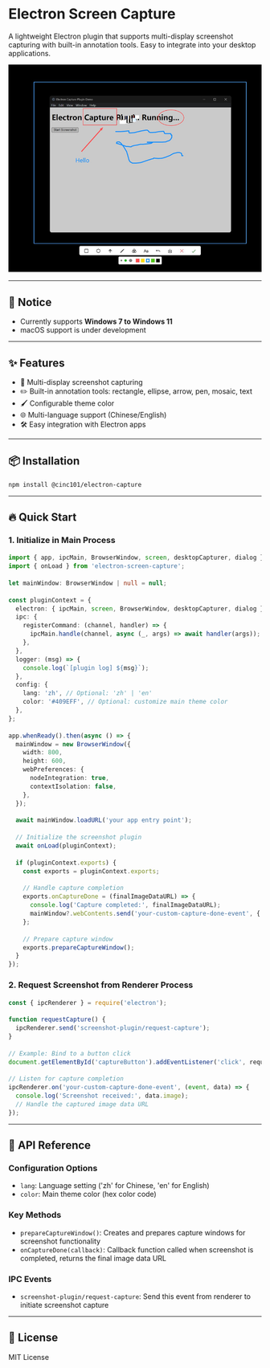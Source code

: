 # Electron Screen Capture

A lightweight Electron plugin that supports multi-display screenshot capturing with built-in annotation tools. Easy to integrate into your desktop applications.

![screenshot.jpg](/screenshot.jpg)

---

## 📢 Notice

- Currently supports **Windows 7 to Windows 11**
- macOS support is under development

---

## ✨ Features

- 📸 Multi-display screenshot capturing
- ✏️ Built-in annotation tools: rectangle, ellipse, arrow, pen, mosaic, text
- 🖌️ Configurable theme color
- 🌐 Multi-language support (Chinese/English)
- 🛠️ Easy integration with Electron apps

---

## 📦 Installation

```bash
npm install @cinc101/electron-capture
```

---

## 🔥 Quick Start

### 1. Initialize in Main Process

```ts
import { app, ipcMain, BrowserWindow, screen, desktopCapturer, dialog } from 'electron';
import { onLoad } from 'electron-screen-capture';

let mainWindow: BrowserWindow | null = null;

const pluginContext = {
  electron: { ipcMain, screen, BrowserWindow, desktopCapturer, dialog },
  ipc: {
    registerCommand: (channel, handler) => {
      ipcMain.handle(channel, async (_, args) => await handler(args));
    },
  },
  logger: (msg) => {
    console.log(`[plugin log] ${msg}`);
  },
  config: {
    lang: 'zh', // Optional: 'zh' | 'en' 
    color: '#409EFF', // Optional: customize main theme color
  },
};

app.whenReady().then(async () => {
  mainWindow = new BrowserWindow({
    width: 800,
    height: 600,
    webPreferences: {
      nodeIntegration: true,
      contextIsolation: false,
    },
  });

  await mainWindow.loadURL('your app entry point');

  // Initialize the screenshot plugin
  await onLoad(pluginContext);

  if (pluginContext.exports) {
    const exports = pluginContext.exports;
    
    // Handle capture completion
    exports.onCaptureDone = (finalImageDataURL) => {
      console.log('Capture completed:', finalImageDataURL);
      mainWindow?.webContents.send('your-custom-capture-done-event', { image: finalImageDataURL });
    };
    
    // Prepare capture window
    exports.prepareCaptureWindow();
  }
});
```

### 2. Request Screenshot from Renderer Process

```js
const { ipcRenderer } = require('electron');

function requestCapture() {
  ipcRenderer.send('screenshot-plugin/request-capture');
}

// Example: Bind to a button click
document.getElementById('captureButton').addEventListener('click', requestCapture);

// Listen for capture completion
ipcRenderer.on('your-custom-capture-done-event', (event, data) => {
  console.log('Screenshot received:', data.image);
  // Handle the captured image data URL
});
```

---

## 🔧 API Reference

### Configuration Options

- `lang`: Language setting ('zh' for Chinese, 'en' for English)
- `color`: Main theme color (hex color code)

### Key Methods

- `prepareCaptureWindow()`: Creates and prepares capture windows for screenshot functionality
- `onCaptureDone(callback)`: Callback function called when screenshot is completed, returns the final image data URL

### IPC Events

- `screenshot-plugin/request-capture`: Send this event from renderer to initiate screenshot capture

---

## 📄 License

MIT License

